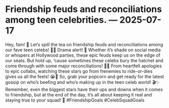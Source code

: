 # Friendship feuds and reconciliations among teen celebrities. — 2025-07-17

Hey, fam! 🌟 Let’s spill the tea on friendship feuds and reconciliations among our fave teen celebs! 🍵💥 Drama alert! 🚨 Whether it’s shade on social media or whispers at Hollywood parties, these epic feuds keep us on the edge of our seats. But hold up, ‘cause sometimes these celebs bury the hatchet and come through with some major reconciliations! 👯‍♀️ From heartfelt apologies to epic collabs, watching these stars go from frenemies to ride-or-dies gives us all the feels! 😭💖 So, grab your popcorn and get ready for the latest gossip on who’s beefing and who’s making up in the teen celeb world! 🎬✨ Remember, even the biggest stars have their ups and downs when it comes to friendship, but at the end of the day, it’s all about keeping it real and staying true to your squad! 💯 #FriendshipGoals #CelebSquadGoals